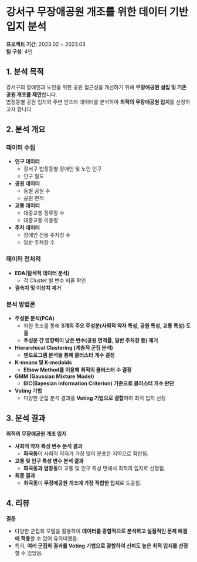 # **강서구 무장애공원 개조를 위한 데이터 기반 입지 분석**
 **프로젝트 기간**: 2023.02 ~ 2023.03  
 **팀 구성**: 4인  

## **1. 분석 목적**
강서구의 장애인과 노인을 위한 공원 접근성을 개선하기 위해 **무장애공원 설립 및 기존 공원 개조를 제안**합니다.  
법정동별 공원 입지와 주변 인프라 데이터를 분석하여 **최적의 무장애공원 입지**를 선정하고자 합니다.  

## **2. 분석 개요**

###  데이터 수집
- **인구 데이터**  
  - 강서구 법정동별 장애인 및 노인 인구  
  - 인구 밀도  
- **공원 데이터**  
  - 동별 공원 수  
  - 공원 면적  
- **교통 데이터**  
  - 대중교통 정류장 수  
  - 대중교통 이용량  
- **주차 데이터**  
  - 장애인 전용 주차장 수  
  - 일반 주차장 수  

###  데이터 전처리
- **EDA(탐색적 데이터 분석)**  
  - 각 Cluster 별 변수 비율 확인  
- **결측치 및 이상치 제거**  

###  분석 방법론
- **주성분 분석(PCA)**  
  - 차원 축소를 통해 **3개의 주요 주성분(사회적 약자 특성, 공원 특성, 교통 특성) 도출**  
  - **주성분 간 영향력이 낮은 변수(공원 면적률, 일반 주차장 등) 제거**  
- **Hierarchical Clustering (계층적 군집 분석)**  
  - **덴드로그램 분석을 통해 클러스터 개수 결정**  
- **K-means 및 K-medoids**  
  - **Elbow Method를 이용해 최적의 클러스터 수 결정**  
- **GMM (Gaussian Mixture Model)**  
  - **BIC(Bayesian Information Criterion) 기준으로 클러스터 개수 판단**  
- **Voting 기법**  
  - 다양한 군집 분석 결과를 **Voting 기법으로 결합**하여 최적 입지 선정  

## **3. 분석 결과**
 **최적의 무장애공원 개조 입지**  
- **사회적 약자 특성 변수 분석 결과**  
  - **화곡동**이 사회적 약자가 가장 많이 분포한 지역으로 확인됨.  
- **교통 및 인구 특성 변수 분석 결과**  
  - **화곡동과 염창동**이 교통 및 인구 특성 면에서 최적의 입지로 선정됨.  
- **최종 결과**  
  - **화곡동**이 **무장애공원 개조에 가장 적합한 입지**로 도출됨.  

## **4. 리뷰**
 **결론**  
- 다양한 군집화 모델을 활용하여 **데이터를 종합적으로 분석하고 실질적인 문제 해결에 적용**할 수 있어 유의미했음.  
- 특히, **여러 군집화 결과를 Voting 기법으로 결합하여 신뢰도 높은 최적 입지를 선정**할 수 있었음.  

